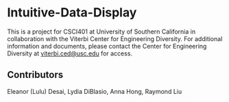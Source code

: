 # Intuitive-Data-Display

This is a project for CSCI401 at University of Southern California in collaboration with the Viterbi Center for Engineering Diversity. For additional information and documents, please contact the Center for Engineering Diversity at viterbi.ced@usc.edu for access.

## Contributors
Eleanor (Lulu) Desai, Lydia DiBlasio, Anna Hong, Raymond Liu
